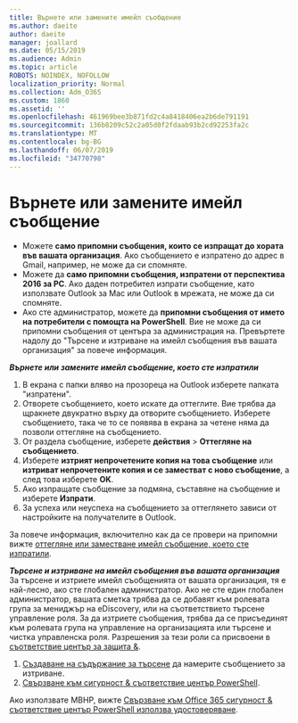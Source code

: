 ```yaml
---
title: Върнете или замените имейл съобщение
ms.author: daeite
author: daeite
manager: joallard
ms.date: 05/15/2019
ms.audience: Admin
ms.topic: article
ROBOTS: NOINDEX, NOFOLLOW
localization_priority: Normal
ms.collection: Adm_O365
ms.custom: 1860
ms.assetid: ''
ms.openlocfilehash: 461969bee3b871fd2c4a8418406ea2b6de791191
ms.sourcegitcommit: 136b8209c52c2a05d0f2fdaab93b2cd92253fa2c
ms.translationtype: MT
ms.contentlocale: bg-BG
ms.lasthandoff: 06/07/2019
ms.locfileid: "34770798"
---
```

# <a name="recall-or-replace-an-email-message"></a>Върнете или замените имейл съобщение

- Можете **само припомни съобщения, които се изпращат до хората във вашата организация**. Ако съобщението е изпратено до адрес в Gmail, например, не може да си спомняте.
- Можете да **само припомни съобщения, изпратени от перспектива 2016 за PC**. Ако даден потребител изпрати съобщение, като използвате Outlook за Mac или Outlook в мрежата, не може да си спомняте.
- Ако сте администратор, можете да **припомни съобщения от името на потребители с помощта на PowerShell**. Вие не може да си припомни съобщения от центъра за администрация на. Превъртете надолу до "Търсене и изтриване на имейл съобщения във вашата организация" за повече информация.

***Върнете или замените имейл съобщение, което сте изпратили***
1. В екрана с папки вляво на прозореца на Outlook изберете папката "изпратени".
2. Отворете съобщението, което искате да оттеглите. Вие трябва да щракнете двукратно върху да отворите съобщението. Изберете съобщението, така че то се появява в екрана за четене няма да позволи оттегляне на съобщението.
3. От раздела съобщение, изберете **действия** > **Оттегляне на съобщението**.
4. Изберете **изтрият непрочетените копия на това съобщение** или **изтриват непрочетените копия и се заместват с ново съобщение**, а след това изберете **OK**.
5. Ако изпращате съобщение за подмяна, съставяне на съобщение и изберете **Изпрати**.
6. За успеха или неуспеха на съобщението за оттеглянето зависи от настройките на получателите в Outlook. 

За повече информация, включително как да се провери на припомни вижте [оттегляне или заместване имейл съобщение, което сте изпратили](https://support.office.com/article/35027f88-d655-4554-b4f8-6c0729a723a0).

***Търсене и изтриване на имейл съобщения във вашата организация*** За търсене и изтриете имейл съобщенията от вашата организация, тя е най-лесно, ако сте глобален администратор. Ако не сте един глобален администратор, вашата сметка трябва да се добавят към ролевата група за мениджър на eDiscovery, или на съответствието търсене управление роля. За да изтриете съобщения, трябва да се присъединят към ролевата група на управление на организацията или търсене и чистка управленска роля. Разрешения за тези роли са присвоени в [съответствие център за защита &](https://protection.office.com/).

1. [Създаване на съдържание за търсене](https://docs.microsoft.com/office365/securitycompliance/content-search) да намерите съобщението за изтриване.
2. [Свързване към сигурност & съответствие център PowerShell](https://docs.microsoft.com/powershell/exchange/office-365-scc/connect-to-scc-powershell/connect-to-scc-powershell?view=exchange-ps). 

Ако използвате МВНР, вижте [Свързване към Office 365 сигурност & съответствие център PowerShell използва удостоверяване](https://docs.microsoft.com/powershell/exchange/office-365-scc/connect-to-scc-powershell/mfa-connect-to-scc-powershell?view=exchange-ps). 